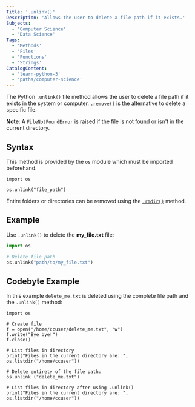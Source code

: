 ```yaml
---
Title: '.unlink()'
Description: 'Allows the user to delete a file path if it exists.'
Subjects:
  - 'Computer Science'
  - 'Data Science'
Tags:
  - 'Methods'
  - 'Files'
  - 'Functions'
  - 'Strings'
CatalogContent:
  - 'learn-python-3'
  - 'paths/computer-science'
---
```


The Python `.unlink()` file method allows the user to delete a file path if it exists in the system or computer. [`.remove()`](https://www.codecademy.com/resources/docs/python/files/remove) is the alternative to delete a specific file.

**Note**: A `FileNotFoundError` is raised if the file is not found or isn't in the current directory.

## Syntax

This method is provided by the `os` module which must be imported beforehand.

```pseudo
import os

os.unlink("file_path")
```

Entire folders or directories can be removed using the [`.rmdir()`](https://www.codecademy.com/resources/docs/python/files/rmdir) method.

## Example

Use `.unlink()` to delete the **my_file.txt** file:

```py
import os

# Delete file path
os.unlink("path/to/my_file.txt")
```

## Codebyte Example

In this example `delete_me.txt` is deleted using the complete file path and the `.unlink()` method:

```codebyte/python
import os

# Create file
f = open("/home/ccuser/delete_me.txt", "w")
f.write("Bye bye!")
f.close()

# List files in directory
print("Files in the current directory are: ", os.listdir("/home/ccuser"))

# Delete entirety of the file path:
os.unlink ("delete_me.txt")

# List files in directory after using .unlink()
print("Files in the current directory are: ", os.listdir("/home/ccuser"))
```
